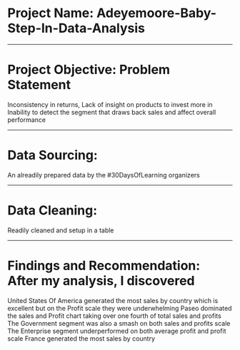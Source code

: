 # Project Name: Adeyemoore-Baby-Step-In-Data-Analysis

----
# Project Objective: Problem Statement
Inconsistency in returns,
Lack of insight on products to invest more in
Inability to detect the segment that draws back sales and affect overall performance

----
# Data Sourcing:
An alreadily prepared data by the #30DaysOfLearning organizers

----
# Data Cleaning:
Readily cleaned and setup in a table 

----
# Findings and Recommendation: After my analysis, I discovered
United States Of America generated the most sales by country which is excellent but on the Profit scale they were underwhelming
Paseo dominated the sales and Profit chart taking over one fourth of total sales and profits 
The Government segment was also a smash on both sales and profits scale
The Enterprise segment underperformed on both average profit and profit scale 
France generated the most sales by country
